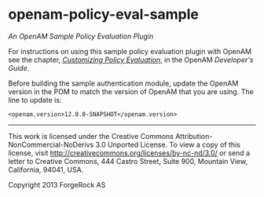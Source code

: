 # openam-policy-eval-sample

*An OpenAM Sample Policy Evaluation Plugin*

For instructions on using this sample policy evaluation plugin
with OpenAM see the chapter,
*[Customizing Policy Evaluation](http://openam.forgerock.org/openam-documentation/openam-doc-source/doc/dev-guide/index/chap-policy-spi.html)*,
in the OpenAM *Developer's Guide*.

Before building the sample authentication module, update
the OpenAM version in the POM to match the version of OpenAM
that you are using. The line to update is:

    <openam.version>12.0.0-SNAPSHOT</openam.version>

* * *
This work is licensed under the Creative Commons
Attribution-NonCommercial-NoDerivs 3.0 Unported License.
To view a copy of this license, visit
<http://creativecommons.org/licenses/by-nc-nd/3.0/>
or send a letter to Creative Commons, 444 Castro Street,
Suite 900, Mountain View, California, 94041, USA.

Copyright 2013 ForgeRock AS

